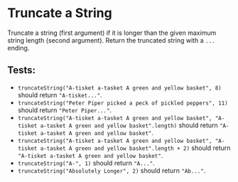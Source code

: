 # Truncate a String

Truncate a string (first argument) if it is longer than the given maximum string length (second argument).
Return the truncated string with a `...` ending.

## Tests:

-   `truncateString("A-tisket a-tasket A green and yellow basket", 8)` should return `"A-tisket..."`.
-   `truncateString("Peter Piper picked a peck of pickled peppers", 11)` should return `"Peter Piper..."`.
-   `truncateString("A-tisket a-tasket A green and yellow basket", "A-tisket a-tasket A green and yellow basket".length)` should return `"A-tisket a-tasket A green and yellow basket"`.
-   `truncateString("A-tisket a-tasket A green and yellow basket", "A-tisket a-tasket A green and yellow basket".length + 2)` should return `"A-tisket a-tasket A green and yellow basket"`.
-   `truncateString("A-", 1)` should return `"A..."`.
-   `truncateString("Absolutely Longer", 2)` should return `"Ab..."`.
